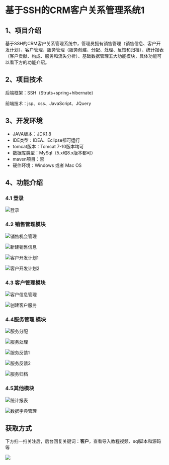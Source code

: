 # 基于SSH的CRM客户关系管理系统1

## 1、项目介绍

基于SSH的CRM客户关系管理系统中，管理员拥有销售管理（销售信息、客户开发计划）、客户管理、服务管理（服务创建、分配、处理、反馈和归档）、统计报表（客户贡献、构成、服务和流失分析）、基础数据管理五大功能模块，具体功能可以看下方的功能介绍。


## 2、项目技术

后端框架：SSH（Struts+spring+hibernate）

前端技术：jsp、css、JavaScript、JQuery

## 3、开发环境

- JAVA版本：JDK1.8
- IDE类型：IDEA、Eclipse都可运行
- tomcat版本：Tomcat 7-10版本均可
- 数据库类型：MySql（5.x和8.x版本都可） 
- maven项目：否
- 硬件环境：Windows 或者 Mac OS


## 4、功能介绍

### 4.1 登录

![登录](https://www.codeshop.fun/Typora-Images/202207191635093.jpg)

### 4.2 销售管理模块

![销售机会管理](https://www.codeshop.fun/Typora-Images/202207191636185.jpg)

![新建销售信息](https://www.codeshop.fun/Typora-Images/202207191636913.jpg)

![客户开发计划1](https://www.codeshop.fun/Typora-Images/202207191636313.jpg)

![客户开发计划2](https://www.codeshop.fun/Typora-Images/202207191636495.jpg)

### 4.3 客户管理模块

![客户信息管理](https://www.codeshop.fun/Typora-Images/202207191636571.jpg)

![创建客户服务](https://www.codeshop.fun/Typora-Images/202207191636594.jpg)

### 4.4服务管理 模块

![服务分配](https://www.codeshop.fun/Typora-Images/202207191636446.jpg)

![服务处理](https://www.codeshop.fun/Typora-Images/202207191636720.jpg)

![服务反馈1](https://www.codeshop.fun/Typora-Images/202207191636867.jpg)

![服务反馈2](https://www.codeshop.fun/Typora-Images/202207191637386.jpg)

![服务归档](https://www.codeshop.fun/Typora-Images/202207191637508.jpg)

### 4.5其他模块

![统计报表](https://www.codeshop.fun/Typora-Images/202207191637259.jpg)

![数据字典管理](https://www.codeshop.fun/Typora-Images/202207191637001.jpg)

## 获取方式

下方扫一扫关注后，后台回复关键词：**客户**，查看导入教程视频、sql脚本和源码等

 ![](https://www.codeshop.fun/Typora-Images/202205281253739.png)
